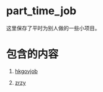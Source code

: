 # part_time_job

这里保存了平时为别人做的一些小项目。

# 包含的内容
1. [hkgovjob](https://github.com/zyh364267040/part_time_job/tree/main/hkgovjob)

2. [zrzy]() 
